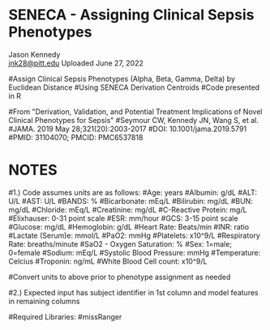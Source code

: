 # SENECA - Assigning Clinical Sepsis Phenotypes

Jason Kennedy <br />
jnk28@pitt.edu
Uploaded June 27, 2022

#Assign Clinical Sepsis Phenotypes (Alpha, Beta, Gamma, Delta) by Euclidean Distance
#Using SENECA Derivation Centroids
#Code presented in R

#From "Derivation, Validation, and Potential Treatment Implications of Novel Clinical Phenotypes for Sepsis"
#Seymour CW, Kennedy JN, Wang S, et al.
#JAMA. 2019 May 28;321(20):2003-2017
#DOI: 10.1001/jama.2019.5791
#PMID: 31104070; PMCID: PMC6537818

# NOTES #
#1.) Code assumes units are as follows:
#Age: years
#Albumin: g/dL
#ALT: U/L
#AST: U/L
#BANDS: %
#Bicarbonate: mEq/L
#Bilirubin: mg/dL
#BUN: mg/dL
#Chloride: mEq/L
#Creatinine: mg/dL
#C-Reactive Protein: mg/L
#Elixhauser: 0-31 point scale
#ESR: mm/hour
#GCS: 3-15 point scale
#Glucose: mg/dL
#Hemoglobin: g/dL
#Heart Rate: Beats/min
#INR: ratio
#Lactate (Serum)e: mmol/L
#PaO2: mmHg
#Platelets: x10^9/L
#Respiratory Rate: breaths/minute
#SaO2 - Oxygen Saturation: %
#Sex: 1=male; 0=female
#Sodium: mEq/L
#Systolic Blood Pressure: mmHg
#Temperature: Celcius
#Troponin: ng/mL
#White Blood Cell count: x10^9/L

#Convert units to above prior to phenotype assignment as needed

#2.) Expected input has subject identifier in 1st column and model features in remaining columns

#Required Libraries:
#missRanger
